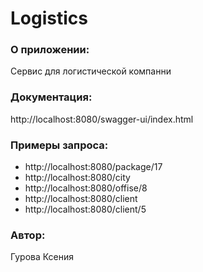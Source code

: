 # Logistics
### О приложении:
Сервис для логистической компанни

### Документация:
http://localhost:8080/swagger-ui/index.html

### Примеры запроса:

- http://localhost:8080/package/17 
- http://localhost:8080/city
- http://localhost:8080/offise/8
- http://localhost:8080/client
- http://localhost:8080/client/5

### Автор:
Гурова Ксения